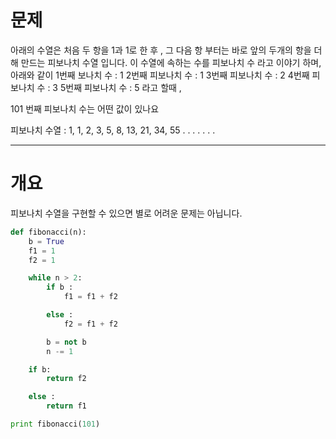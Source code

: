 # 문제
아래의 수열은 처음 두 항을 1과 1로 한 후 ,
그 다음 항 부터는 바로 앞의 두개의 항을 더해 만드는 피보나치 수열 입니다.
이 수열에 속하는 수를 피보나치 수 라고 이야기 하며,
아래와 같이
1번째 보나치 수 : 1
2번째 피보나치 수 : 1
3번째 피보나치 수 : 2
4번째 피보나치 수 : 3
5번째 피보나치 수 : 5 라고 할때 ,

101 번째 피보나치 수는 어떤 값이 있나요

피보나치 수열 : 1, 1, 2, 3, 5, 8, 13, 21, 34, 55 . . . . . . .

---
# 개요
피보나치 수열을 구현할 수 있으면 별로 어려운 문제는 아닙니다.
```python
def fibonacci(n):
	b = True
	f1 = 1
	f2 = 1

	while n > 2:
		if b :
			f1 = f1 + f2

		else :
			f2 = f1 + f2

		b = not b
		n -= 1

	if b:
		return f2

	else :
		return f1

print fibonacci(101)
```
